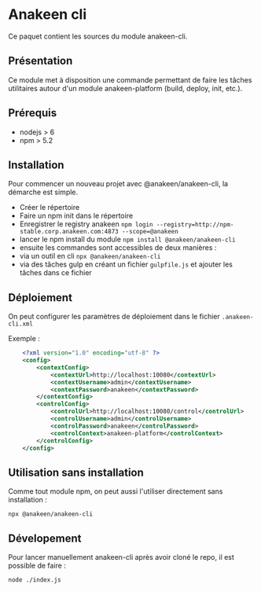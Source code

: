 # Anakeen cli

Ce paquet contient les sources du module anakeen-cli.

## Présentation

Ce module met à disposition une commande permettant de faire les tâches utilitaires autour d'un module anakeen-platform
(build, deploy, init, etc.).

## Prérequis

* nodejs > 6
* npm > 5.2

## Installation

Pour commencer un nouveau projet avec @anakeen/anakeen-cli, la démarche est simple.

* Créer le répertoire
* Faire un npm init dans le répertoire
* Enregistrer le registry anakeen ```npm login --registry=http://npm-stable.corp.anakeen.com:4873 --scope=@anakeen```
* lancer le npm install du module ```npm install @anakeen/anakeen-cli```
* ensuite les commandes sont accessibles de deux manières :
 * via un outil en cli ```npx @anakeen/anakeen-cli```
 * via des tâches gulp en créant un fichier ```gulpfile.js``` et ajouter les tâches dans ce fichier
 
 ## Déploiement
 
 On peut configurer les paramètres de déploiement dans le fichier `.anakeen-cli.xml`
 
 Exemple :
 
```xml
    <?xml version="1.0" encoding="utf-8" ?>
    <config>
        <contextConfig>
            <contextUrl>http://localhost:10080</contextUrl>
            <contextUsername>admin</contextUsername>
            <contextPassword>anakeen</contextPassword>
        </contextConfig>
        <controlConfig>
            <controlUrl>http://localhost:10080/control</controlUrl>
            <controlUsername>admin</controlUsername>
            <controlPassword>anakeen</controlPassword>
            <controlContext>anakeen-platform</controlContext>
        </controlConfig>
    </config>
```
 
 ## Utilisation sans installation
 
 Comme tout module npm, on peut aussi l'utiliser directement sans installation :
 
 ```npx @anakeen/anakeen-cli```
 
## Dévelopement 

Pour lancer manuellement anakeen-cli après avoir cloné le repo, il est possible de faire :

```node ./index.js```
